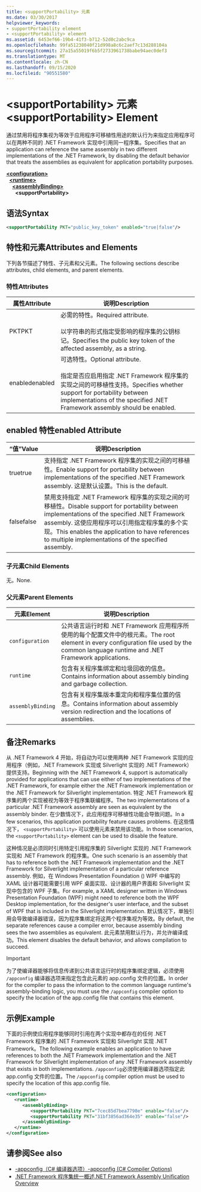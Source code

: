 ```yaml
---
title: <supportPortability> 元素
ms.date: 03/30/2017
helpviewer_keywords:
- supportPortability element
- <supportPortability> element
ms.assetid: 6453ef66-19b4-41f3-b712-52d0c2abc9ca
ms.openlocfilehash: 99fa51238040f21d998a8c6c2aef7c13d288104a
ms.sourcegitcommit: 27a15a55019f6b5f2733961738babe94aec0def3
ms.translationtype: MT
ms.contentlocale: zh-CN
ms.lasthandoff: 09/15/2020
ms.locfileid: "90551580"
---
```

# <a name="supportportability-element"></a><span data-ttu-id="2f874-102">\<supportPortability> 元素</span><span class="sxs-lookup"><span data-stu-id="2f874-102">\<supportPortability> Element</span></span>
<span data-ttu-id="2f874-103">通过禁用将程序集视为等效于应用程序可移植性用途的默认行为来指定应用程序可以在两种不同的 .NET Framework 实现中引用同一程序集。</span><span class="sxs-lookup"><span data-stu-id="2f874-103">Specifies that an application can reference the same assembly in two different implementations of the .NET Framework, by disabling the default behavior that treats the assemblies as equivalent for application portability purposes.</span></span>  
  
[**\<configuration>**](../configuration-element.md)\
&nbsp;&nbsp;[**\<runtime>**](runtime-element.md)\
&nbsp;&nbsp;&nbsp;&nbsp;[**\<assemblyBinding>**](assemblybinding-element-for-runtime.md)\
&nbsp;&nbsp;&nbsp;&nbsp;&nbsp;&nbsp;**\<supportPortability>**  
  
## <a name="syntax"></a><span data-ttu-id="2f874-104">语法</span><span class="sxs-lookup"><span data-stu-id="2f874-104">Syntax</span></span>  
  
```xml  
<supportPortability PKT="public_key_token" enabled="true|false"/>  
```  
  
## <a name="attributes-and-elements"></a><span data-ttu-id="2f874-105">特性和元素</span><span class="sxs-lookup"><span data-stu-id="2f874-105">Attributes and Elements</span></span>  

<span data-ttu-id="2f874-106">下列各节描述了特性、子元素和父元素。</span><span class="sxs-lookup"><span data-stu-id="2f874-106">The following sections describe attributes, child elements, and parent elements.</span></span>  
  
### <a name="attributes"></a><span data-ttu-id="2f874-107">特性</span><span class="sxs-lookup"><span data-stu-id="2f874-107">Attributes</span></span>  
  
|<span data-ttu-id="2f874-108">属性</span><span class="sxs-lookup"><span data-stu-id="2f874-108">Attribute</span></span>|<span data-ttu-id="2f874-109">说明</span><span class="sxs-lookup"><span data-stu-id="2f874-109">Description</span></span>|  
|---------------|-----------------|  
|<span data-ttu-id="2f874-110">PKT</span><span class="sxs-lookup"><span data-stu-id="2f874-110">PKT</span></span>|<span data-ttu-id="2f874-111">必需的特性。</span><span class="sxs-lookup"><span data-stu-id="2f874-111">Required attribute.</span></span><br /><br /> <span data-ttu-id="2f874-112">以字符串的形式指定受影响的程序集的公钥标记。</span><span class="sxs-lookup"><span data-stu-id="2f874-112">Specifies the public key token of the affected assembly, as a string.</span></span>|  
|<span data-ttu-id="2f874-113">enabled</span><span class="sxs-lookup"><span data-stu-id="2f874-113">enabled</span></span>|<span data-ttu-id="2f874-114">可选特性。</span><span class="sxs-lookup"><span data-stu-id="2f874-114">Optional attribute.</span></span><br /><br /> <span data-ttu-id="2f874-115">指定是否应启用指定 .NET Framework 程序集的实现之间的可移植性支持。</span><span class="sxs-lookup"><span data-stu-id="2f874-115">Specifies whether support for portability between implementations of the specified .NET Framework assembly should be enabled.</span></span>|  
  
## <a name="enabled-attribute"></a><span data-ttu-id="2f874-116">enabled 特性</span><span class="sxs-lookup"><span data-stu-id="2f874-116">enabled Attribute</span></span>  
  
|<span data-ttu-id="2f874-117">“值”</span><span class="sxs-lookup"><span data-stu-id="2f874-117">Value</span></span>|<span data-ttu-id="2f874-118">说明</span><span class="sxs-lookup"><span data-stu-id="2f874-118">Description</span></span>|  
|-----------|-----------------|  
|<span data-ttu-id="2f874-119">true</span><span class="sxs-lookup"><span data-stu-id="2f874-119">true</span></span>|<span data-ttu-id="2f874-120">支持指定 .NET Framework 程序集的实现之间的可移植性。</span><span class="sxs-lookup"><span data-stu-id="2f874-120">Enable support for portability between implementations of the specified .NET Framework assembly.</span></span> <span data-ttu-id="2f874-121">这是默认设置。</span><span class="sxs-lookup"><span data-stu-id="2f874-121">This is the default.</span></span>|  
|<span data-ttu-id="2f874-122">false</span><span class="sxs-lookup"><span data-stu-id="2f874-122">false</span></span>|<span data-ttu-id="2f874-123">禁用支持指定 .NET Framework 程序集的实现之间的可移植性。</span><span class="sxs-lookup"><span data-stu-id="2f874-123">Disable support for portability between implementations of the specified .NET Framework assembly.</span></span> <span data-ttu-id="2f874-124">这使应用程序可以引用指定程序集的多个实现。</span><span class="sxs-lookup"><span data-stu-id="2f874-124">This enables the application to have references to multiple implementations of the specified assembly.</span></span>|  
  
### <a name="child-elements"></a><span data-ttu-id="2f874-125">子元素</span><span class="sxs-lookup"><span data-stu-id="2f874-125">Child Elements</span></span>  

<span data-ttu-id="2f874-126">无。</span><span class="sxs-lookup"><span data-stu-id="2f874-126">None.</span></span>  
  
### <a name="parent-elements"></a><span data-ttu-id="2f874-127">父元素</span><span class="sxs-lookup"><span data-stu-id="2f874-127">Parent Elements</span></span>  
  
|<span data-ttu-id="2f874-128">元素</span><span class="sxs-lookup"><span data-stu-id="2f874-128">Element</span></span>|<span data-ttu-id="2f874-129">说明</span><span class="sxs-lookup"><span data-stu-id="2f874-129">Description</span></span>|  
|-------------|-----------------|  
|`configuration`|<span data-ttu-id="2f874-130">公共语言运行时和 .NET Framework 应用程序所使用的每个配置文件中的根元素。</span><span class="sxs-lookup"><span data-stu-id="2f874-130">The root element in every configuration file used by the common language runtime and .NET Framework applications.</span></span>|  
|`runtime`|<span data-ttu-id="2f874-131">包含有关程序集绑定和垃圾回收的信息。</span><span class="sxs-lookup"><span data-stu-id="2f874-131">Contains information about assembly binding and garbage collection.</span></span>|  
|`assemblyBinding`|<span data-ttu-id="2f874-132">包含有关程序集版本重定向和程序集位置的信息。</span><span class="sxs-lookup"><span data-stu-id="2f874-132">Contains information about assembly version redirection and the locations of assemblies.</span></span>|  
  
## <a name="remarks"></a><span data-ttu-id="2f874-133">备注</span><span class="sxs-lookup"><span data-stu-id="2f874-133">Remarks</span></span>  

<span data-ttu-id="2f874-134">从 .NET Framework 4 开始，将自动为可以使用两种 .NET Framework 实现的应用程序（例如，.NET Framework 实现或 Silverlight 实现的 .NET Framework）提供支持。</span><span class="sxs-lookup"><span data-stu-id="2f874-134">Beginning with the .NET Framework 4, support is automatically provided for applications that can use either of two implementations of the .NET Framework, for example either the .NET Framework implementation or the .NET Framework for Silverlight implementation.</span></span> <span data-ttu-id="2f874-135">特定 .NET Framework 程序集的两个实现被视为等效于程序集联编程序。</span><span class="sxs-lookup"><span data-stu-id="2f874-135">The two implementations of a particular .NET Framework assembly are seen as equivalent by the assembly binder.</span></span> <span data-ttu-id="2f874-136">在少数情况下，此应用程序可移植性功能会导致问题。</span><span class="sxs-lookup"><span data-stu-id="2f874-136">In a few scenarios, this application portability feature causes problems.</span></span> <span data-ttu-id="2f874-137">在这些情况下， `<supportPortability>` 可以使用元素来禁用该功能。</span><span class="sxs-lookup"><span data-stu-id="2f874-137">In those scenarios, the `<supportPortability>` element can be used to disable the feature.</span></span>  
  
<span data-ttu-id="2f874-138">这种情况是必须同时引用特定引用程序集的 Silverlight 实现的 .NET Framework 实现和 .NET Framework 的程序集。</span><span class="sxs-lookup"><span data-stu-id="2f874-138">One such scenario is an assembly that has to reference both the .NET Framework implementation and the .NET Framework for Silverlight implementation of a particular reference assembly.</span></span> <span data-ttu-id="2f874-139">例如，在 Windows Presentation Foundation () WPF 中编写的 XAML 设计器可能需要引用 WPF 桌面实现、设计器的用户界面和 Silverlight 实现中包含的 WPF 子集。</span><span class="sxs-lookup"><span data-stu-id="2f874-139">For example, a XAML designer written in Windows Presentation Foundation (WPF) might need to reference both the WPF Desktop implementation, for the designer's user interface, and the subset of WPF that is included in the Silverlight implementation.</span></span> <span data-ttu-id="2f874-140">默认情况下，单独引用会导致编译器错误，因为程序集绑定将这两个程序集视为等效。</span><span class="sxs-lookup"><span data-stu-id="2f874-140">By default, the separate references cause a compiler error, because assembly binding sees the two assemblies as equivalent.</span></span> <span data-ttu-id="2f874-141">此元素禁用默认行为，并允许编译成功。</span><span class="sxs-lookup"><span data-stu-id="2f874-141">This element disables the default behavior, and allows compilation to succeed.</span></span>  
  
> [!IMPORTANT]
> <span data-ttu-id="2f874-142">为了使编译器能够将信息传递到公共语言运行时的程序集绑定逻辑，必须使用 `/appconfig` 编译器选项来指定包含此元素的 app.config 文件的位置。</span><span class="sxs-lookup"><span data-stu-id="2f874-142">In order for the compiler to pass the information to the common language runtime's assembly-binding logic, you must use the `/appconfig` compiler option to specify the location of the app.config file that contains this element.</span></span>  
  
## <a name="example"></a><span data-ttu-id="2f874-143">示例</span><span class="sxs-lookup"><span data-stu-id="2f874-143">Example</span></span>  

<span data-ttu-id="2f874-144">下面的示例使应用程序能够同时引用在两个实现中都存在的任何 .NET Framework 程序集的 .NET Framework 实现和 Silverlight 实现 .NET Framework。</span><span class="sxs-lookup"><span data-stu-id="2f874-144">The following example enables an application to have references to both the .NET Framework implementation and the .NET Framework for Silverlight implementation of any .NET Framework assembly that exists in both implementations.</span></span> <span data-ttu-id="2f874-145">`/appconfig`必须使用编译器选项指定此 app.config 文件的位置。</span><span class="sxs-lookup"><span data-stu-id="2f874-145">The `/appconfig` compiler option must be used to specify the location of this app.config file.</span></span>  
  
```xml  
<configuration>  
   <runtime>  
      <assemblyBinding>  
         <supportPortability PKT="7cec85d7bea7798e" enable="false"/>  
         <supportPortability PKT="31bf3856ad364e35" enable="false"/>  
      </assemblyBinding>  
   </runtime>  
</configuration>  
```  
  
## <a name="see-also"></a><span data-ttu-id="2f874-146">请参阅</span><span class="sxs-lookup"><span data-stu-id="2f874-146">See also</span></span>

- [<span data-ttu-id="2f874-147">-appconfig（C# 编译器选项）</span><span class="sxs-lookup"><span data-stu-id="2f874-147">-appconfig (C# Compiler Options)</span></span>](../../../../csharp/language-reference/compiler-options/appconfig-compiler-option.md)
- <span data-ttu-id="2f874-148">[.NET Framework 程序集统一概述](/previous-versions/dotnet/netframework-4.0/db7849ey(v=vs.100))</span><span class="sxs-lookup"><span data-stu-id="2f874-148">[.NET Framework Assembly Unification Overview](/previous-versions/dotnet/netframework-4.0/db7849ey(v=vs.100))</span></span>
